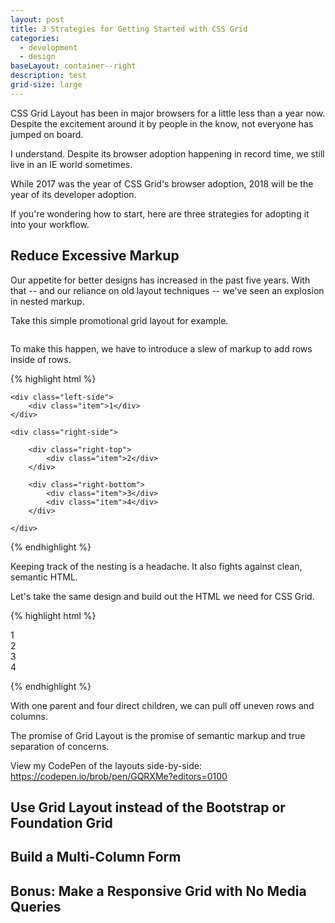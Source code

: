 ```yaml
---
layout: post
title: 3 Strategies for Getting Started with CSS Grid
categories:
  - development
  - design
baseLayout: container--right
description: test
grid-size: large
---
```


CSS Grid Layout has been in major browsers for a little less than a year now. Despite the excitement around it by people in the know, not everyone has jumped on board.

I understand. Despite its browser adoption happening in record time, we still live in an IE world sometimes.

While 2017 was the year of CSS Grid's browser adoption, 2018 will be the year of its developer adoption.

If you're wondering how to start, here are three strategies for adopting it into your workflow.

## Reduce Excessive Markup

Our appetite for better designs has increased in the past five years. With that -- and our reliance on old layout techniques -- we've seen an explosion in nested markup.

Take this simple promotional grid layout for example.

<img>

To make this happen, we have to introduce a slew of markup to add rows inside of rows.

{% highlight html %}

<section class="flexgrid">

    <div class="left-side">
        <div class="item">1</div>
    </div>

    <div class="right-side">
        
        <div class="right-top">
            <div class="item">2</div>
        </div>

        <div class="right-bottom">
            <div class="item">3</div>
            <div class="item">4</div>
        </div>

    </div>

</section>

{% endhighlight %}

Keeping track of the nesting is a headache. It also fights against clean, semantic HTML. 

Let's take the same design and build out the HTML we need for CSS Grid.

{% highlight html %}

<section class="grid">
    <div class="grid__item">1</div>
    <div class="grid__item">2</div>
    <div class="grid__item">3</div>
    <div class="grid__item">4</div>
</section>

{% endhighlight %}

With one parent and four direct children, we can pull off uneven rows and columns. 

The promise of Grid Layout is the promise of semantic markup and true separation of concerns.

View my CodePen of the layouts side-by-side: https://codepen.io/brob/pen/GQRXMe?editors=0100

## **Use Grid Layout instead of the Bootstrap or Foundation Grid**

## **Build a Multi-Column Form**

## **Bonus: Make a Responsive Grid with No Media Queries**
